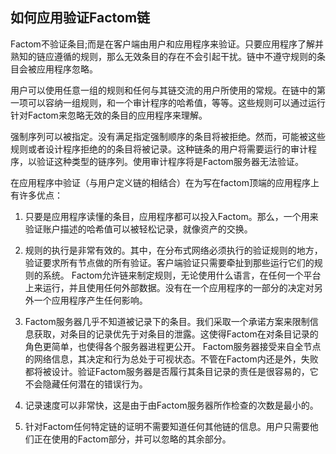 ## 如何应用验证Factom链

Factom不验证条目;而是在客户端由用户和应用程序来验证。只要应用程序了解并熟知的链应遵循的规则，那么无效条目的存在不会引起干扰。链中不遵守规则的条目会被应用程序忽略。

用户可以使用任意一组的规则和任何与其链交流的用户所使用的常规。在链中的第一项可以容纳一组规则，和一个审计程序的哈希值，等等。这些规则可以通过运行针对Factom来忽略无效的条目的应用程序来理解。

强制序列可以被指定。没有满足指定强制顺序的条目将被拒绝。然而，可能被这些规则或者设计程序拒绝的的条目将被记录。这种链条的用户将需要运行的审计程序，以验证这种类型的链序列。使用审计程序将是Factom服务器无法验证。

在应用程序中验证（与用户定义链的相结合）在为写在factom顶端的应用程序上有许多优点：

1. 只要是应用程序读懂的条目，应用程序都可以投入Factom。那么，一个用来验证账户描述的哈希值可以被轻松记录，就像资产的交换。

2. 规则的执行是非常有效的。其中，在分布式网络必须执行的验证规则的地方，验证要求所有节点做的所有验证。客户端验证只需要牵扯到那些运行它们的规则的系统。 Factom允许链来制定规则，无论使用什么语言，在任何一个平台上来运行，并且使用任何外部数据。没有在一个应用程序的一部分的决定对另外一个应用程序产生任何影响。

3. Factom服务器几乎不知道被记录下的条目。我们采取一个承诺方案来限制信息获取，对条目的记录优先于对条目的泄露。这使得Factom在对条目记录的角色更简单，也使得各个服务器进程更公开。 Factom服务器接受来自全节点的网络信息，其决定和行为总处于可视状态。不管在Factom内还是外，失败都将被设计。验证Factom服务器是否履行其条目记录的责任是很容易的，它不会隐藏任何潜在的错误行为。

4. 记录速度可以非常快，这是由于由Factom服务器所作检查的次数是最小的。

5. 针对Factom任何特定链的证明不需要知道任何其他链的信息。用户只需要他们正在使用的Factom部分，并可以忽略的其余部分。
